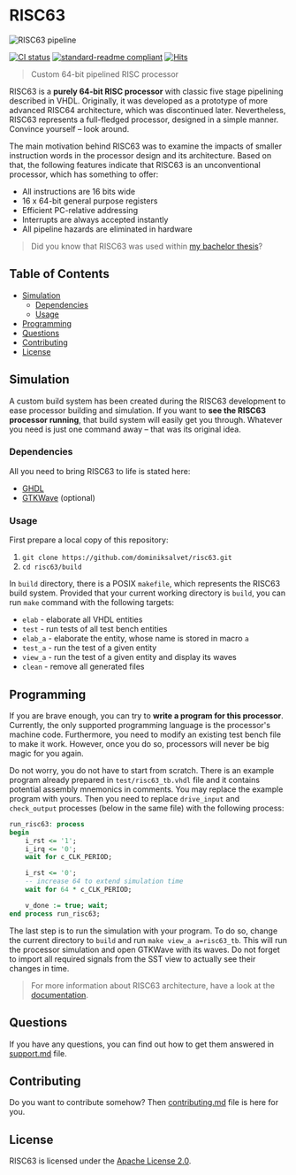 # RISC63

![RISC63 pipeline](doc/img/pipeline.png)

[![CI status](https://github.com/dominiksalvet/risc63/workflows/CI/badge.svg)](https://github.com/dominiksalvet/risc63/actions)
[![standard-readme compliant](https://img.shields.io/badge/readme_style-standard-brightgreen.svg)](https://github.com/RichardLitt/standard-readme)
[![Hits](https://hits.seeyoufarm.com/api/count/incr/badge.svg?url=https%3A%2F%2Fgithub.com%2Fdominiksalvet%2Frisc63&count_bg=%2379C83D&title_bg=%23555555&icon=&icon_color=%23E7E7E7&title=hits&edge_flat=false)](https://hits.seeyoufarm.com)

> Custom 64-bit pipelined RISC processor

RISC63 is a **purely 64-bit RISC processor** with classic five stage pipelining described in VHDL. Originally, it was developed as a prototype of more advanced RISC64 architecture, which was discontinued later. Nevertheless, RISC63 represents a full-fledged processor, designed in a simple manner. Convince yourself – look around.

The main motivation behind RISC63 was to examine the impacts of smaller instruction words in the processor design and its architecture. Based on that, the following features indicate that RISC63 is an unconventional processor, which has something to offer:

* All instructions are 16 bits wide
* 16 x 64-bit general purpose registers
* Efficient PC-relative addressing
* Interrupts are always accepted instantly
* All pipeline hazards are eliminated in hardware

> Did you know that RISC63 was used within [my bachelor thesis](https://is.muni.cz/th/uqqoh/?lang=en)?

## Table of Contents

* [Simulation](#simulation)
  * [Dependencies](#dependencies)
  * [Usage](#usage)
* [Programming](#programming)
* [Questions](#questions)
* [Contributing](#contributing)
* [License](#license)

## Simulation

A custom build system has been created during the RISC63 development to ease processor building and simulation. If you want to **see the RISC63 processor running**, that build system will easily get you through. Whatever you need is just one command away – that was its original idea.

### Dependencies

All you need to bring RISC63 to life is stated here:

* [GHDL](https://github.com/ghdl/ghdl)
* [GTKWave](https://github.com/gtkwave/gtkwave) (optional)

### Usage

First prepare a local copy of this repository:

1. `git clone https://github.com/dominiksalvet/risc63.git`
2. `cd risc63/build`

In `build` directory, there is a POSIX `makefile`, which represents the RISC63 build system. Provided that your current working directory is `build`, you can run `make` command with the following targets:

* `elab` - elaborate all VHDL entities
* `test` - run tests of all test bench entities
* `elab_a` - elaborate the entity, whose name is stored in macro `a`
* `test_a` - run the test of a given entity
* `view_a` - run the test of a given entity and display its waves
* `clean` - remove all generated files

## Programming

If you are brave enough, you can try to **write a program for this processor**. Currently, the only supported programming language is the processor's machine code. Furthermore, you need to modify an existing test bench file to make it work. However, once you do so, processors will never be big magic for you again.

Do not worry, you do not have to start from scratch. There is an example program already prepared in `test/risc63_tb.vhdl` file and it contains potential assembly mnemonics in comments. You may replace the example program with yours. Then you need to replace `drive_input` and `check_output` processes (below in the same file) with the following process:

```vhdl
run_risc63: process
begin
    i_rst <= '1';
    i_irq <= '0';
    wait for c_CLK_PERIOD;

    i_rst <= '0';
    -- increase 64 to extend simulation time
    wait for 64 * c_CLK_PERIOD;

    v_done := true; wait;
end process run_risc63;
```

The last step is to run the simulation with your program. To do so, change the current directory to `build` and run `make view_a a=risc63_tb`. This will run the processor simulation and open GTKWave with its waves. Do not forget to import all required signals from the SST view to actually see their changes in time.

> For more information about RISC63 architecture, have a look at the [documentation](doc).

## Questions

If you have any questions, you can find out how to get them answered in [support.md](support.md) file.

## Contributing

Do you want to contribute somehow? Then [contributing.md](contributing.md) file is here for you.

## License

RISC63 is licensed under the [Apache License 2.0](license).
